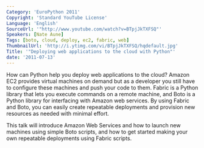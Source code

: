 ```yaml
---
Category: 'EuroPython 2011'
Copyright: 'Standard YouTube License'
Language: 'English'
SourceUrl: '"http://www.youtube.com/watch?v=BTpjJkTXFSQ"'
Speakers: [Nate Aune]
Tags: [boto, cloud, deploy, ec2, fabric, web]
ThumbnailUrl: 'http://i.ytimg.com/vi/BTpjJkTXFSQ/hqdefault.jpg'
Title: '"Deploying web applications to the cloud with Python"'
date: '2011-07-13'
---
```

How can Python help you deploy web applications to the cloud? Amazon EC2
provides virtual machines on demand but as a developer you still have to
configure these machines and push your code to them. Fabric is a Python
library that lets you execute commands on a remote machine, and Boto is a
Python library for interfacing with Amazon web services. By using Fabric and
Boto, you can easily create repeatable deployments and provision new resources
as needed with minimal effort.

This talk will introduce Amazon Web Services and how to launch new machines
using simple Boto scripts, and how to get started making your own repeatable
deployments using Fabric scripts.

